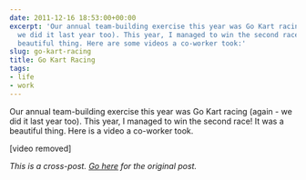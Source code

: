 ```yaml
---
date: 2011-12-16 18:53:00+00:00
excerpt: 'Our annual team-building exercise this year was Go Kart racing (again -
  we did it last year too). This year, I managed to win the second race! It was a
  beautiful thing. Here are some videos a co-worker took:'
slug: go-kart-racing
title: Go Kart Racing
tags:
- life
- work
---
```


Our annual team-building exercise this year was Go Kart racing (again - we did it last year too). This year, I managed to win the second race! It was a beautiful thing. Here is a video a co-worker took.

[video removed]

*This is a cross-post. [Go here](https://aprivateword.wordpress.com/2011/12/16/go-kart-racing/) for the original post.*




